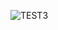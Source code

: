 ![TEST3](https://user-images.githubusercontent.com/28500698/139558686-b9e06169-de96-4699-b51e-c7954b1dbd0a.jpg)

